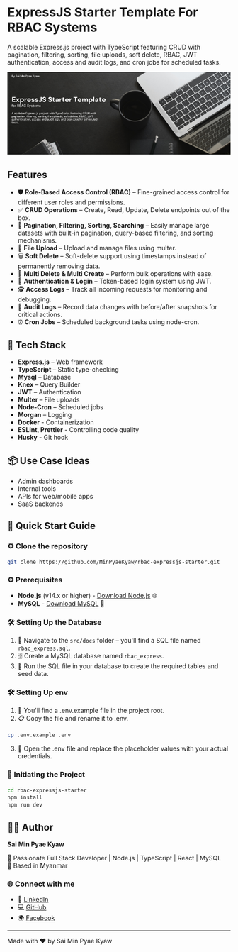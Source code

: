 # ExpressJS Starter Template For RBAC Systems

A scalable Express.js project with TypeScript featuring CRUD with pagination, filtering, sorting, file uploads, soft delete, RBAC, JWT authentication, access and audit logs, and cron jobs for scheduled tasks.

![Cover Image](./src/docs/cover.png)

## Features

- 🛡️ **Role-Based Access Control (RBAC)** – Fine-grained access control for different user roles and permissions.
- ✅ **CRUD Operations** – Create, Read, Update, Delete endpoints out of the box.
- 📄 **Pagination, Filtering, Sorting, Searching** – Easily manage large datasets with built-in pagination, query-based filtering, and sorting mechanisms.
- 📁 **File Upload** – Upload and manage files using multer.
- 🗑️ **Soft Delete** – Soft-delete support using timestamps instead of permanently removing data.
- 🧹 **Multi Delete & Multi Create** – Perform bulk operations with ease.
- 🔐 **Authentication & Login** – Token-based login system using JWT.
- 🕵️ **Access Logs** – Track all incoming requests for monitoring and debugging.
- 📜 **Audit Logs** – Record data changes with before/after snapshots for critical actions.
- ⏰ **Cron Jobs** – Scheduled background tasks using node-cron.

## 🧱 Tech Stack

- **Express.js** – Web framework
- **TypeScript** – Static type-checking
- **Mysql** – Database
- **Knex** – Query Builder
- **JWT** – Authentication
- **Multer** – File uploads
- **Node-Cron** – Scheduled jobs
- **Morgan** – Logging
- **Docker** - Containerization
- **ESLint, Prettier** - Controlling code quality
- **Husky** - Git hook

## 📦 Use Case Ideas

- Admin dashboards
- Internal tools
- APIs for web/mobile apps
- SaaS backends

## 🚀 Quick Start Guide

### ⚙️ Clone the repository

```bash
git clone https://github.com/MinPyaeKyaw/rbac-expressjs-starter.git
```

### ⚙️ Prerequisites

- **Node.js** (v14.x or higher) - [Download Node.js](https://nodejs.org/) 🌐
- **MySQL** - [Download MySQL](https://dev.mysql.com/downloads/) 💾

### 🛠️ Setting Up the Database

1. 📁 Navigate to the `src/docs` folder – you'll find a SQL file named `rbac_express.sql`.
2. 🗄️ Create a MySQL database named `rbac_express`.
3. 🧩 Run the SQL file in your database to create the required tables and seed data.

### 🛠️ Setting Up env

1. 📄 You'll find a .env.example file in the project root.
2. 📋 Copy the file and rename it to .env.

```bash
cp .env.example .env
```

3. 📝 Open the .env file and replace the placeholder values with your actual credentials.

### 🚀 Initiating the Project

```bash
cd rbac-expressjs-starter
npm install
npm run dev
```

## 👨‍💻 Author

**Sai Min Pyae Kyaw**

💼 Passionate Full Stack Developer | Node.js | TypeScript | React | MySQL  
📍 Based in Myanmar

### 🌐 Connect with me

- 💼 [LinkedIn](https://www.linkedin.com/in/sai-min-pyae-kyaw-369005200/)
- 💻 [GitHub](https://github.com/MinPyaeKyaw)
- 🌍 [Facebook](https://www.facebook.com/minpyae.kyaw.73)

---

Made with ❤️ by Sai Min Pyae Kyaw
